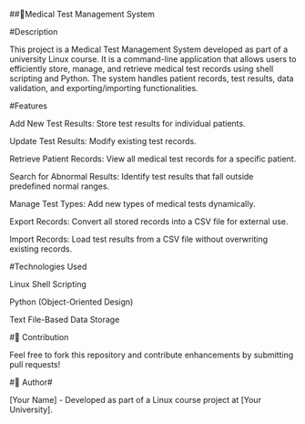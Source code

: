 ##🏥Medical Test Management System

#Description

This project is a Medical Test Management System developed as part of a university Linux course. It is a command-line application that allows users to efficiently store, manage, and retrieve medical test records using shell scripting and Python. The system handles patient records, test results, data validation, and exporting/importing functionalities.

#Features

Add New Test Results: Store test results for individual patients.

Update Test Results: Modify existing test records.

Retrieve Patient Records: View all medical test records for a specific patient.

Search for Abnormal Results: Identify test results that fall outside predefined normal ranges.

Manage Test Types: Add new types of medical tests dynamically.

Export Records: Convert all stored records into a CSV file for external use.

Import Records: Load test results from a CSV file without overwriting existing records.

#Technologies Used

Linux Shell Scripting

Python (Object-Oriented Design)

Text File-Based Data Storage

#🤝 Contribution

Feel free to fork this repository and contribute enhancements by submitting pull requests!

#👤 Author#

[Your Name] - Developed as part of a Linux course project at [Your University].


